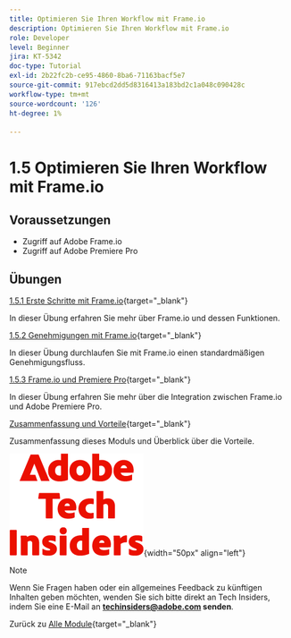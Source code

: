 ```yaml
---
title: Optimieren Sie Ihren Workflow mit Frame.io
description: Optimieren Sie Ihren Workflow mit Frame.io
role: Developer
level: Beginner
jira: KT-5342
doc-type: Tutorial
exl-id: 2b22fc2b-ce95-4860-8ba6-71163bacf5e7
source-git-commit: 917ebcd2dd5d8316413a183bd2c1a048c090428c
workflow-type: tm+mt
source-wordcount: '126'
ht-degree: 1%

---
```


# 1.5 Optimieren Sie Ihren Workflow mit Frame.io


## Voraussetzungen

- Zugriff auf Adobe Frame.io
- Zugriff auf Adobe Premiere Pro

## Übungen

[1.5.1 Erste Schritte mit Frame.io](./ex1.md){target="_blank"}

In dieser Übung erfahren Sie mehr über Frame.io und dessen Funktionen.

[1.5.2 Genehmigungen mit Frame.io](./ex2.md){target="_blank"}

In dieser Übung durchlaufen Sie mit Frame.io einen standardmäßigen Genehmigungsfluss.

[1.5.3 Frame.io und Premiere Pro](./ex3.md){target="_blank"}

In dieser Übung erfahren Sie mehr über die Integration zwischen Frame.io und Adobe Premiere Pro.

[Zusammenfassung und Vorteile](./summary.md){target="_blank"}

Zusammenfassung dieses Moduls und Überblick über die Vorteile.

![Tech Insiders](./../../../assets/images/techinsiders.png){width="50px" align="left"}

>[!NOTE]
>
>Wenn Sie Fragen haben oder ein allgemeines Feedback zu künftigen Inhalten geben möchten, wenden Sie sich bitte direkt an Tech Insiders, indem Sie eine E-Mail an **techinsiders@adobe.com senden**.

Zurück zu [Alle Module](../../../overview.md){target="_blank"}
